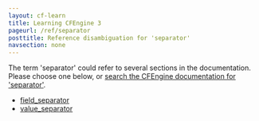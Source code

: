 ```yaml
---
layout: cf-learn
title: Learning CFEngine 3
pageurl: /ref/separator
posttitle: Reference disambiguation for 'separator'
navsection: none
---
```


The term 'separator' could refer to several sections in the documentation. Please choose one below, or
[search the CFEngine documentation for 'separator'](http://cfengine.com/docs/latest/search.html?q=separator).

- [field_separator](http://cfengine.com/docs/latest/reference-promise-types-edit_line-field_edits.html#field_separator)
- [value_separator](http://cfengine.com/docs/latest/reference-promise-types-edit_line-field_edits.html#value_separator)
